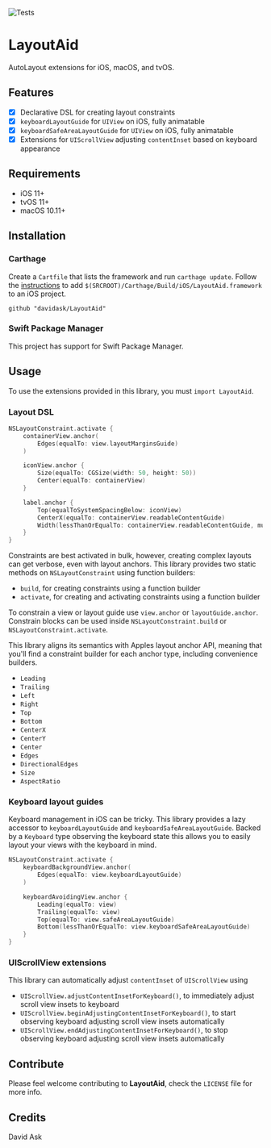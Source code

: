 ![Tests](https://github.com/davidask/LayoutAid/workflows/Tests/badge.svg)

# LayoutAid
AutoLayout extensions for iOS, macOS, and tvOS.

## Features

- [x] Declarative DSL for creating layout constraints
- [x] `keyboardLayoutGuide` for `UIView` on iOS, fully animatable
- [x] `keyboardSafeAreaLayoutGuide` for `UIView` on iOS, fully animatable
- [x] Extensions for `UIScrollView` adjusting `contentInset` based on keyboard appearance

## Requirements

- iOS 11+
- tvOS 11+
- macOS 10.11+

## Installation

### Carthage
Create a `Cartfile` that lists the framework and run `carthage update`. Follow the [instructions](https://github.com/Carthage/Carthage#if-youre-building-for-ios) to add `$(SRCROOT)/Carthage/Build/iOS/LayoutAid.framework` to an iOS project.

```
github "davidask/LayoutAid"
```

### Swift Package Manager
This project has support for Swift Package Manager.

## Usage

To use the extensions provided in this library, you must `import LayoutAid`.

### Layout DSL

```swift
NSLayoutConstraint.activate {
    containerView.anchor(
        Edges(equalTo: view.layoutMarginsGuide)
    )

    iconView.anchor {
        Size(equalTo: CGSize(width: 50, height: 50))
        Center(equalTo: containerView)
    }

    label.anchor {
        Top(equalToSystemSpacingBelow: iconView)
        CenterX(equalTo: containerView.readableContentGuide)
        Width(lessThanOrEqualTo: containerView.readableContentGuide, multiplier: 0.5)
    }
}
```

Constraints are best activated in bulk, however, creating complex layouts can get verbose, even with layout anchors. This library provides two static methods on `NSLayoutConstraint` using function builders:

- `build`, for creating constraints using a function builder
- `activate`, for creating and activating constraints using a function builder

To constrain a view or layout guide use `view.anchor` or `layoutGuide.anchor`. Constrain blocks can be used inside `NSLayoutConstraint.build` or `NSLayoutConstraint.activate`.

This library aligns its semantics with Apples layout anchor API, meaning that you'll find a constraint builder for each anchor type, including convenience builders.

* `Leading`
* `Trailing`
* `Left`
* `Right`
* `Top`
* `Bottom`
* `CenterX`
* `CenterY`
* `Center`
* `Edges`
* `DirectionalEdges`
* `Size`
* `AspectRatio`

### Keyboard layout guides

Keyboard management in iOS can be tricky. This library provides a lazy accessor to `keyboardLayoutGuide` and `keyboardSafeAreaLayoutGuide`. Backed by a `Keyboard` type observing the keyboard state this allows you to easily layout your views with the keyboard in mind.

```swift
NSLayoutConstraint.activate {
    keyboardBackgroundView.anchor(
        Edges(equalTo: view.keyboardLayoutGuide)
    )

    keyboardAvoidingView.anchor {
        Leading(equalTo: view)
        Trailing(equalTo: view)
        Top(equalTo: view.safeAreaLayoutGuide)
        Bottom(lessThanOrEqualTo: view.keyboardSafeAreaLayoutGuide)
    }
}
```

### UIScrollView extensions

This library can automatically adjust `contentInset` of `UIScrollView` using
- `UIScrollView.adjustContentInsetForKeyboard()`, to immediately adjust scroll view insets to keyboard
- `UIScrollView.beginAdjustingContentInsetForKeyboard()`, to start observing keyboard adjusting scroll view insets automatically
- `UIScrollView.endAdjustingContentInsetForKeyboard()`, to stop observing keyboard adjusting scroll view insets automatically

## Contribute
Please feel welcome contributing to **LayoutAid**, check the ``LICENSE`` file for more info.

## Credits

David Ask
